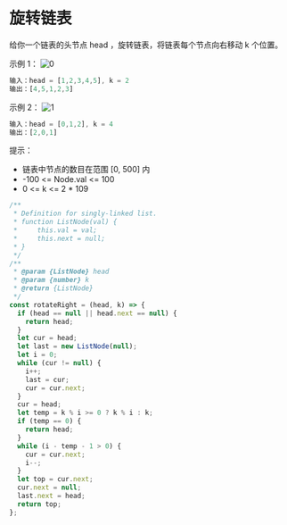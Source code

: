 # 旋转链表

给你一个链表的头节点 head ，旋转链表，将链表每个节点向右移动 k 个位置。

示例 1：
![0](https://assets.leetcode.com/uploads/2020/11/13/rotate1.jpg)

```js
输入：head = [1,2,3,4,5], k = 2
输出：[4,5,1,2,3]
```

示例 2：
![1](https://assets.leetcode.com/uploads/2020/11/13/roate2.jpg)

```js
输入：head = [0,1,2], k = 4
输出：[2,0,1]
```

提示：

- 链表中节点的数目在范围 [0, 500] 内
- -100 <= Node.val <= 100
- 0 <= k <= 2 * 109

```js
/**
 * Definition for singly-linked list.
 * function ListNode(val) {
 *     this.val = val;
 *     this.next = null;
 * }
 */
/**
 * @param {ListNode} head
 * @param {number} k
 * @return {ListNode}
 */
const rotateRight = (head, k) => {
  if (head == null || head.next == null) {
    return head;
  }
  let cur = head;
  let last = new ListNode(null);
  let i = 0;
  while (cur != null) {
    i++;
    last = cur;
    cur = cur.next;
  }
  cur = head;
  let temp = k % i >= 0 ? k % i : k;
  if (temp == 0) {
    return head;
  }
  while (i - temp - 1 > 0) {
    cur = cur.next;
    i--;
  }
  let top = cur.next;
  cur.next = null;
  last.next = head;
  return top;
};

```
